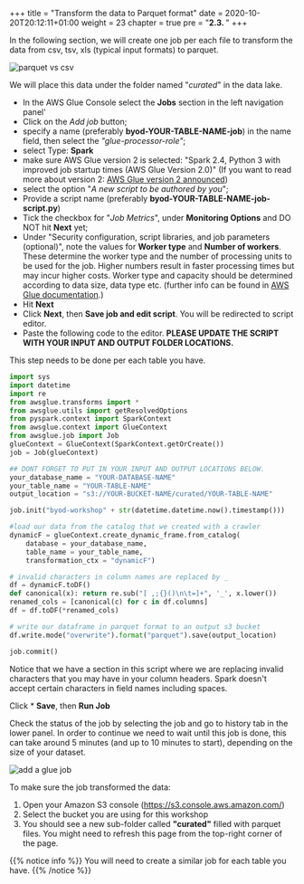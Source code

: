 +++
title = "Transform the data to Parquet format"
date = 2020-10-20T20:12:11+01:00
weight = 23
chapter = true
pre = "<b>2.3. </b>"
+++

In the following section, we will create one job per each file to transform the data from csv, tsv, xls (typical input formats) to parquet.

![parquet vs csv](/glue_images/ingestion/csv_parquet.png)

We will place this data under the folder named "_curated_" in the data lake.

- In the AWS Glue Console select the **Jobs** section in the left navigation panel'
- Click on the _Add job_ button;
- specify a name (preferably **byod-YOUR-TABLE-NAME-job**) in the name field, then select the _"glue-processor-role"_;
- select Type: **Spark**
- make sure AWS Glue version 2 is selected: "Spark 2.4, Python 3 with improved job startup times (AWS Glue Version 2.0)" (If you want to read more about version 2: [AWS Glue version 2 announced](https://aws.amazon.com/blogs/aws/aws-glue-version-2-0-featuring-10x-faster-job-start-times-and-1-minute-minimum-billing-duration/))
- select the option "_A new script to be authored by you_";
- Provide a script name (preferably **byod-YOUR-TABLE-NAME-job-script.py**)
- Tick the checkbox for "_Job Metrics_", under **Monitoring Options** and DO NOT hit **Next** yet;
- Under "Security configuration, script libraries, and job parameters (optional)", note the values for **Worker type** and **Number of workers**. These determine the worker type and the number of processing units to be used for the job. Higher numbers result in faster processing times but may incur higher costs. Worker type and capacity should be determined according to data size, data type etc. (further info can be found in [AWS Glue documentation](https://docs.aws.amazon.com/glue/latest/dg/add-job.html).) 
- Hit **Next**
- Click **Next**, then **Save job and edit script**. You will be redirected to script editor.
- Paste the following code to the editor. **PLEASE UPDATE THE SCRIPT WITH YOUR INPUT AND OUTPUT FOLDER LOCATIONS.**

This step needs to be done per each table you have.

```python
import sys
import datetime
import re
from awsglue.transforms import *
from awsglue.utils import getResolvedOptions
from pyspark.context import SparkContext
from awsglue.context import GlueContext
from awsglue.job import Job
glueContext = GlueContext(SparkContext.getOrCreate())
job = Job(glueContext)

## DONT FORGET TO PUT IN YOUR INPUT AND OUTPUT LOCATIONS BELOW.
your_database_name = "YOUR-DATABASE-NAME"
your_table_name = "YOUR-TABLE-NAME"
output_location = "s3://YOUR-BUCKET-NAME/curated/YOUR-TABLE-NAME"

job.init("byod-workshop" + str(datetime.datetime.now().timestamp()))

#load our data from the catalog that we created with a crawler
dynamicF = glueContext.create_dynamic_frame.from_catalog(
    database = your_database_name,
    table_name = your_table_name,
    transformation_ctx = "dynamicF")

# invalid characters in column names are replaced by _
df = dynamicF.toDF()
def canonical(x): return re.sub("[ ,;{}()\n\t=]+", '_', x.lower())
renamed_cols = [canonical(c) for c in df.columns]
df = df.toDF(*renamed_cols)

# write our dataframe in parquet format to an output s3 bucket
df.write.mode("overwrite").format("parquet").save(output_location)

job.commit()
```

Notice that we have a section in this script where we are replacing invalid characters that you may have in your column headers. Spark doesn't accept certain characters in field names including spaces.

Click \* **Save**, then **Run Job**

Check the status of the job by selecting the job and go to history tab in the lower panel. In order to continue we need to wait until this job is done, this can take around 5 minutes (and up to 10 minutes to start), depending on the size of your dataset.

![add a glue job](/glue_images/ingestion/seejob.png)

To make sure the job transformed the data:
1. Open your Amazon S3 console (https://s3.console.aws.amazon.com/)
2. Select the bucket you are using for this workshop
3. You should see a new sub-folder called **"curated"** filled with parquet files. You might need to refresh this page from the top-right corner of the page.

{{% notice info %}}
You will need to create a similar job for each table you have. 
{{% /notice %}}